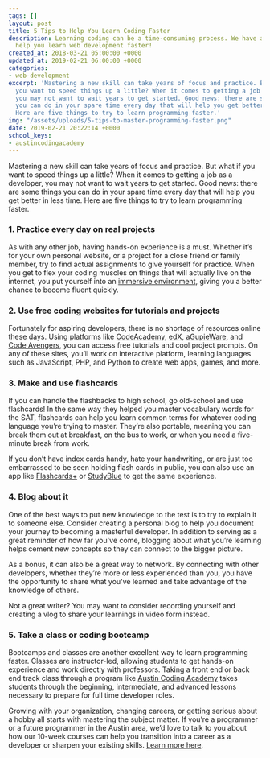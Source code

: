 ```yaml
---
tags: []
layout: post
title: 5 Tips to Help You Learn Coding Faster
description: Learning coding can be a time-consuming process. We have a few tips to
  help you learn web development faster!
created_at: 2018-03-21 05:00:00 +0000
updated_at: 2019-02-21 06:00:00 +0000
categories:
- web-development
excerpt: 'Mastering a new skill can take years of focus and practice. But what if
  you want to speed things up a little? When it comes to getting a job as a web developer,
  you may not want to wait years to get started. Good news: there are some things
  you can do in your spare time every day that will help you get better in less time.
  Here are five things to try to learn programming faster.'
img: "/assets/uploads/5-tips-to-master-programming-faster.png"
date: 2019-02-21 20:22:14 +0000
school_keys:
- austincodingacademy
---
```

Mastering a new skill can take years of focus and practice. But what if you want to speed things up a little? When it comes to getting a job as a developer, you may not want to wait years to get started. Good news: there are some things you can do in your spare time every day that will help you get better in less time. Here are five things to try to learn programming faster.

### 1. Practice every day on real projects

As with any other job, having hands-on experience is a must. Whether it’s for your own personal website, or a project for a close friend or family member, try to find actual assignments to give yourself for practice. When you get to flex your coding muscles on things that will actually live on the internet, you put yourself into an [immersive environment](https://austincodingacademy.com/blog/how-the-principles-of-language-learning-can-help-you-code-better), giving you a better chance to become fluent quickly.

### 2. Use free coding websites for tutorials and projects

Fortunately for aspiring developers, there is no shortage of resources online these days. Using platforms like [CodeAcademy](http://www.codecademy.com/), [edX](https://www.edx.org/), [aGupieWare](http://agupieware.com/), and [Code Avengers](http://www.codeavengers.com/), you can access free tutorials and cool project prompts. On any of these sites, you’ll work on interactive platform, learning languages such as JavaScript, PHP, and Python to create web apps, games, and more.

### 3. Make and use flashcards

If you can handle the flashbacks to high school, go old-school and use flashcards! In the same way they helped you master vocabulary words for the SAT, flashcards can help you learn common terms for whatever coding language you’re trying to master. They’re also portable, meaning you can break them out at breakfast, on the bus to work, or when you need a five-minute break from work.

If you don’t have index cards handy, hate your handwriting, or are just too embarrassed to be seen holding flash cards in public, you can also use an app like [Flashcards+](https://itunes.apple.com/us/app/flashcards+-by-chegg-free/id408490162?mt=8) or [StudyBlue](https://itunes.apple.com/us/app/studyblue/id323887414) to get the same experience.

### 4. Blog about it

One of the best ways to put new knowledge to the test is to try to explain it to someone else. Consider creating a personal blog to help you document your journey to becoming a masterful developer. In addition to serving as a great reminder of how far you’ve come, blogging about what you’re learning helps cement new concepts so they can connect to the bigger picture.

As a bonus, it can also be a great way to network. By connecting with other developers, whether they’re more or less experienced than you, you have the opportunity to share what you’ve learned and take advantage of the knowledge of others.

Not a great writer? You may want to consider recording yourself and creating a vlog to share your learnings in video form instead.

### 5. Take a class or coding bootcamp

Bootcamps and classes are another excellent way to learn programming faster. Classes are instructor-led, allowing students to get hands-on experience and work directly with professors. Taking a front end or back end track class through a program like [Austin Coding Academy](https://www.austincodingacademy.com/) takes students through the beginning, intermediate, and advanced lessons necessary to prepare for full time developer roles.

Growing with your organization, changing careers, or getting serious about a hobby all starts with mastering the subject matter. If you’re a programmer or a future programmer in the Austin area, we’d love to talk to you about how our 10-week courses can help you transition into a career as a developer or sharpen your existing skills. [Learn more here](https://austincodingacademy.com/apply/).
